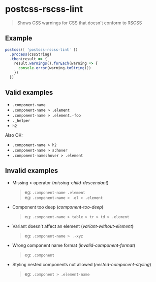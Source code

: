 # postcss-rscss-lint

> Shows CSS warnings for CSS that doesn't conform to RSCSS

## Example

```js
postcss([ 'postcss-rscss-lint' ])
  .process(cssString)
  .then(result => {
    result.warnings().forEach(warning => {
      console.error(warning.toString())
    })
  })
```

## Valid examples

- `.component-name`
- `.component-name > .element`
- `.component-name > .element.-foo`
- `._helper`
- `h2`

Also OK:

- `.component-name > h2`
- `.component-name > a:hover`
- `.component-name:hover > .element`

## Invalid examples

- Missing > operator (_missing-child-descendant_)

  > eg: `.component-name .element`<br>
  > eg: `.component-name > .el > .element`

- Component too deep (_component-too-deep_)

  > eg: `.component-name > table > tr > td > .element`<br>

- Variant doesn't affect an element (_variant-without-element_)

  > eg: `.component-name > .-xyz`

- Wrong component name format (_invalid-component-format_)

  > eg: `.component`

- Styling nested components not allowed (_nested-component-styling_)

  > eg: `.component > .element-name`

